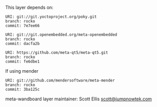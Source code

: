 This layer depends on:

    URI: git://git.yoctoproject.org/poky.git
    branch: rocko
    commit: 7e7ee66

    URI: git://git.openembedded.org/meta-openembedded
    branch: rocko
    commit: dacfa2b

    URI: https://github.com/meta-qt5/meta-qt5.git
    branch: rocko
    commit: fe6dbe1

If using mender

    URI: git://github.com/mendersoftware/meta-mender
    branch: rocko
    commit: 3ba125c
    
meta-wandboard layer maintainer: Scott Ellis <scott@jumpnowtek.com>
